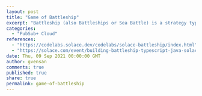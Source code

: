 ```yaml
---
layout: post
title: "Game of Battleship"
excerpt: "Battleship (also Battleships or Sea Battle) is a strategy type guessing game for two players. It is played on ruled grids (paper or board) on which each player's fleet of ships (including battleships) are marked.<br/><br/>Solace PubSub+ is used to create event driven distributed applications to demonstrate how PubSub plays in the real-time requirements."
categories:
  - "PubSub+ Cloud"
references:
  - "https://codelabs.solace.dev/codelabs/solace-battleship/index.html"
  - "https://solace.com/event/building-battleship-typescript-java-solace-pubsub/"
date: Thu, 09 Sep 2021 00:00:00 GMT
author: gvensan
comments: true
published: true
share: true
permalink: game-of-battleship
---
```

